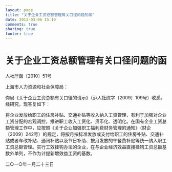 ```yaml
---
layout: page
title: "关于企业工资总额管理有关口径问题的函"
date: 2013-03-06 15:10
comments: true
sharing: true
footer: true
---
```



# 关于企业工资总额管理有关口径问题的函

人社厅函〔2010〕51号

上海市人力资源和社会保障局：

你局《关于企业工资总额有关口径的请示》（沪人社综字〔2009〕109号）收悉。经研究，现答复如下：

将企业发放给职工的住房补贴、交通补贴等收入纳入工资管理，有利于加强对企业工资分配的宏观调控，推进职工收入工资化、货币化、透明化。在国有企业工资总额管理工作中，应按照《关于企业加强职工福利费财务管理的通知》（财企〔2009〕242号）的规定，将按月按标准发放或支付给职工的住房补贴、交通补贴或者车改补贴、通讯补贴以及节日补助、按月发放的午餐费补贴等统一纳入职工工资总额管理。实行工效挂钩办法的企业，在与企业经济效益直接挂钩工资总额基数外单列，不作为计提新增效益工资的基数。

二○一○年一月二十三日

